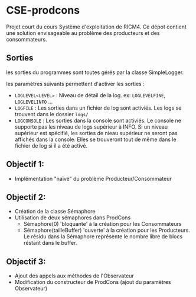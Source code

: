 CSE-prodcons
=============

Projet court du cours Système d'exploitation de RICM4. Ce dépot contient une solution envisageable au problème des producteurs et des consommateurs.


## Sorties
les sorties du programmes sont toutes gérés par la classe SimpleLogger.

les paramètres suivants permettent d'activer les sorties :
- ``LOGLEVEL<LEVEL>`` : Niveau de détail de la log. ex: ``LOGLEVELFINE``, ``LOGLEVELINFO`` ...
- ``LOGFILE`` : Les sorties dans un fichier de log sont activiés. Les logs se trouvent dans le dossier ``logs/``
- ``LOGCONSOLE`` : Les sorties dans la console sont activiés. Le console ne supporte pas les niveau de logs supérieur à INFO. Si
un niveau supérieur est spécifié, les sorties de nieau supérieur ne seront pas affichés dans la console. Elles se trouveront
tout de même dans le fichier de log si il a été activé.

## Objectif 1:
- Implémentation "naïve" du problème Producteur/Consommateur

## Objectif 2:
- Création de la classe Sémaphore
- Utilisation de deux sémaphores dans ProdCons
	- Sémaphore(0) 'bloquante' à la création pour les Consommateurs
	- Sémaphore(tailleBuffer) 'ouverte' à la création pour les Producteurs. Le résidu dans la Sémaphore représente le nombre 
libre 
de blocs 
réstant 
dans le buffer.

## Objectif 3:
- Ajout des appels aux méthodes de l'Observateur
- Modification du constructeur de ProdCons (ajout du paramètres Observateur)
